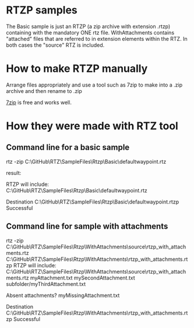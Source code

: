 # RTZP samples

The Basic sample is just an RTZP (a zip archive with extension .rtzp) containing with the mandatory ONE rtz file. 
WithAttachments contains "attached" files that are referred to in extension elements within the RTZ.
In both cases the "source" RTZ is included. 

# How to make RTZP manually

Arrange files appropriately and use a tool such as 7zip to make into a .zip archive and then rename to .zip

[7zip](https://www.7-zip.org/) is free and works well. 

# How they were made with RTZ tool

## Command line for a basic sample

rtz -zip C:\GitHub\RTZ\SampleFiles\Rtzp\Basic\defaultwaypoint.rtz

result:

RTZP will include:
        C:\GitHub\RTZ\SampleFiles\Rtzp\Basic\defaultwaypoint.rtz

Destination C:\GitHub\RTZ\SampleFiles\Rtzp\Basic\defaultwaypoint.rtzp
Successful

## Command line for sample with attachments

rtz -zip C:\GitHub\RTZ\SampleFiles\Rtzp\WithAttachments\source\rtzp_with_attachments.rtz C:\GitHub\RTZ\SampleFiles\Rtzp\WithAttachments\rtzp_with_attachments.rtzp
RTZP will include:
        C:\GitHub\RTZ\SampleFiles\Rtzp\WithAttachments\source\rtzp_with_attachments.rtz
        myAttachment.txt
        mySecondAttachment.txt
        subfolder/myThirdAttachment.txt

Absent attachments?
        myMissingAttachment.txt

Destination C:\GitHub\RTZ\SampleFiles\Rtzp\WithAttachments\rtzp_with_attachments.rtzp
Successful
